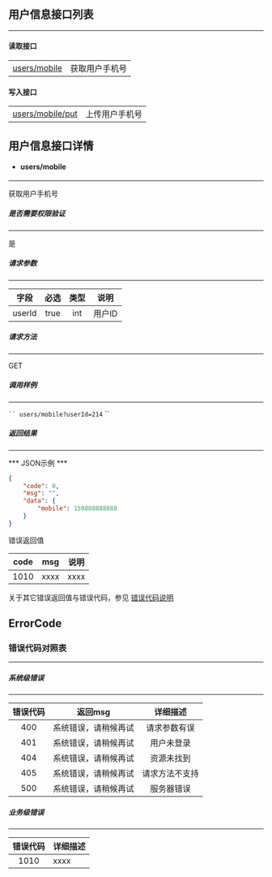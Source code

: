## 用户信息接口列表
   
---

#### 读取接口

|  |  |
|:-------------:|:-------------|
| [users/mobile](#users-mobile) | 获取用户手机号 |


#### 写入接口

|  |  |
|:-------------:|:-------------|
| [users/mobile/put](#users-mobile-put) | 上传用户手机号 |


## 用户信息接口详情

* #### users/mobile

---

获取用户手机号

##### 是否需要权限验证

---

是

##### 请求参数

---

|字段 | 必选 | 类型 | 说明 |
|:---------:|:--------:|:--------:|:-------------:|
| userId | true | int | 用户ID |

##### 请求方法

---

GET

##### 调用样例

---

` ``
users/mobile?userId=214
` ``

##### 返回结果

---

*** JSON示例 ***

```json
{
    "code": 0,
    "msg": "",
    "data": {
        "mobile": 150888888888
    }
}
```

错误返回值

| code | msg | 说明 |
|:-------------:|:-------------:|:-------------:|
| 1010 | xxxx | xxxx |

关于其它错误返回值与错误代码，参见 [错误代码说明](#errorcode)



## ErrorCode

### 错误代码对照表

---

##### 系统级错误

---

| 错误代码 | 返回msg | 详细描述 |
|:-------------:|:-------------:|:-------------:|
| 400 | 系统错误，请稍候再试 | 请求参数有误 |
| 401 | 系统错误，请稍候再试 | 用户未登录 |
| 404 | 系统错误，请稍候再试 | 资源未找到 |
| 405 | 系统错误，请稍候再试 | 请求方法不支持 |
| 500 | 系统错误，请稍候再试 | 服务器错误 |

##### 业务级错误

---

| 错误代码 | 详细描述 |
|:-------------:|:-------------|
| 1010 | xxxx |
